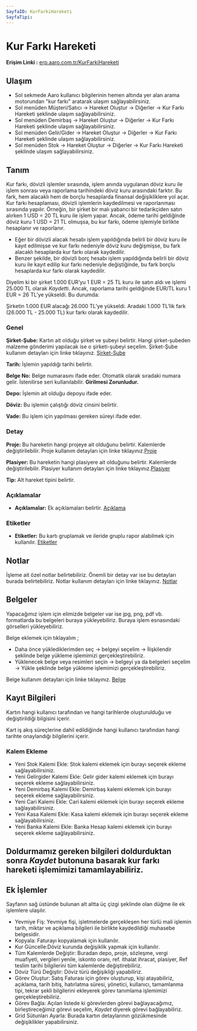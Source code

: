 ```yaml
---
SayfaID: KurFarkiHareketi
SayfaTipi: 
---
```


# Kur Farkı Hareketi

**Erişim Linki :** [erp.aaro.com.tr/KurFarkiHareketi](erp.aaro.com.tr/KurFarkiHareketi)

## Ulaşım

- Sol sekmede Aaro kullanıcı bilgilerinin hemen altında yer alan arama motorundan "kur farkı" aratarak ulaşım sağlayabilirsiniz.
- Sol menüden Müşteri/Satıcı -> Hareket Oluştur -> Diğerler -> Kur Farkı Hareketi şeklinde ulaşım sağlayabilirsiniz. 
- Sol menüden Demirbaş -> Hareket Oluştur -> Diğerler -> Kur Farkı Hareketi şeklinde ulaşım sağlayabilirsiniz. 
- Sol menüden Gelir/Gider -> Hareket Oluştur -> Diğerler -> Kur Farkı Hareketi şeklinde ulaşım sağlayabilirsiniz. 
- Sol menüden Stok -> Hareket Oluştur -> Diğerler -> Kur Farkı Hareketi şeklinde ulaşım sağlayabilirsiniz. 

## Tanım

Kur farkı, dövizli işlemler sırasında, işlem anında uygulanan döviz kuru ile işlem sonrası veya raporlama tarihindeki döviz kuru arasındaki farktır. 
Bu fark, hem alacaklı hem de borçlu hesaplarda finansal değişikliklere yol açar.
Kur farkı hesaplaması, dövizli işlemlerin kaydedilmesi ve raporlanması sırasında yapılır. 
Örneğin, bir şirket bir malı yabancı bir tedarikçiden satın alırken 1 USD = 20 TL kuru ile işlem yapar. 
Ancak, ödeme tarihi geldiğinde döviz kuru 1 USD = 21 TL olmuşsa, bu kur farkı, ödeme işlemiyle birlikte hesaplanır ve raporlanır.

- Eğer bir dövizli alacak hesabı işlem yapıldığında belirli bir döviz kuru ile kayıt edilmişse ve kur farkı nedeniyle döviz kuru değişmişse, bu fark alacaklı hesaplarda kur farkı olarak kaydedilir.
- Benzer şekilde, bir dövizli borç hesabı işlem yapıldığında belirli bir döviz kuru ile kayıt edilip kur farkı nedeniyle değiştiğinde, bu fark borçlu hesaplarda kur farkı olarak kaydedilir.

Diyelim ki bir şirket 1.000 EUR’yu 1 EUR = 25 TL kuru ile satın aldı ve işlemi 25.000 TL olarak *Kaydet*ti. 
Ancak, raporlama tarihi geldiğinde EUR/TL kuru 1 EUR = 26 TL’ye yükseldi. Bu durumda:

Şirketin 1.000 EUR alacağı 26.000 TL’ye yükseldi.
Aradaki 1.000 TL’lik fark (26.000 TL - 25.000 TL) kur farkı olarak kaydedilir.

### Genel

**Şirket-Şube:** Kartın ait olduğu şirket ve şubeyi belirtir. Hangi şirket-şubeden malzeme gönderimi yapılacak ise o şirketi-şubeyi seçelim.
	Şirket-Şube kullanım detayları için linke tıklayınız. [Şirket-Şube](../TemelOzellikler/SirketSubeKart.md)

**Tarih:** İşlemin yapıldığı tarihi belirtir.

**Belge No:** Belge numarasını ifade eder. Otomatik olarak sıradaki numara gelir. İstenilirse seri kullanılabilir.
**Girilmesi Zorunludur.**

**Depo:** İşlemin ait olduğu depoyu ifade eder.

**Döviz:** Bu işlemin çalıştığı döviz cinsini belirtir.

**Vade:** Bu işlem için yapılması gereken süreyi ifade eder. 

### Detay

**Proje:** Bu hareketin hangi projeye ait olduğunu belirtir. Kalemlerde değiştirilebilir. Proje kullanım detayları için linke tıklayınız.[Proje](../TemelOzellikler/Proje.md)

**Plasiyer:** Bu hareketin hangi plasiyere ait olduğunu belirtir. Kalemlerde değiştirilebilir. Plasiyer kullanım detayları için linke tıklayınız.[Plasiyer](../TemelOzellikler/Plasiyer.md)

**Tip:** Alt hareket tipini belirtir.

### Açıklamalar

- **Açıklamalar:** Ek açıklamaları belirtir. [Açıklama](/TemelOzellikler/Aciklama.md "Açıklama")	

### Etiketler

- **Etiketler:** Bu kartı gruplamak ve ileride gruplu rapor alabilmek için kullanılır. [Etiketler](/TemelOzellikler/Etiketler.md "Etiketler")

## Notlar 

İşleme ait özel notlar belirtebiliriz. 
Önemli bir detay var ise bu detayları burada belirtebiliriz.
Notlar kullanım detayları için linke tıklayınız. [Notlar](../TemelOzellikler/Notlar.md)

## Belgeler

Yapacağımız işlem için elimizde belgeler var ise jpg, png, pdf vb. formatlarda bu belgeleri buraya yükleyebiliriz.
Buraya işlem esnasındaki görselleri yükleyebiliriz.

Belge eklemek için tıklayalım ;

- Daha önce yüklediklerimden seç -> belgeyi seçelim -> İlişkilendir şeklinde belge yükleme işlemimizi gerçekleştirebiliriz.
- Yüklenecek belge veya resimleri seçin -> belgeyi ya da belgeleri seçelim -> Yükle şeklinde belge yükleme işlemimizi gerçekleştirebiliriz.

Belge kullanım detayları için linke tıklayınız. [Belge](../TemelOzellikler/Belgeler.md)

## Kayıt Bilgileri

Kartın hangi kullanıcı tarafından ve hangi tarihlerde oluşturulduğu ve değiştirildiği bilgisini içerir.

Kart iş akış süreçlerine dahil edildiğinde hangi kullanıcı tarafından hangi tarihte onaylandığı bilgilerini içerir. 

### Kalem Ekleme 

- Yeni Stok Kalemi Ekle: Stok kalemi eklemek için burayı seçerek ekleme sağlayabilirsiniz.
- Yeni Gelirgider Kalemi Ekle: Gelir gider kalemi eklemek için burayı seçerek ekleme sağlayabilirsiniz.
- Yeni Demirbaş Kalemi Ekle: Demirbaş kalemi eklemek için burayı seçerek ekleme sağlayabilirsiniz.
- Yeni Cari Kalemi Ekle: Cari kalemi eklemek için burayı seçerek ekleme sağlayabilirsiniz.
- Yeni Kasa Kalemi Ekle: Kasa kalemi eklemek için burayı seçerek ekleme sağlayabilirsiniz.
- Yeni Banka Kalemi Ekle: Banka Hesap kalemi eklemek için burayı seçerek ekleme sağlayabilirsiniz.

## Doldurmamız gereken bilgileri doldurduktan sonra *Kaydet* butonuna basarak kur farkı hareketi işlemimizi tamamlayabiliriz.

## Ek İşlemler

 Sayfanın sağ üstünde bulunan alt altta üç çizgi şeklinde olan düğme ile ek işlemlere ulaşılır.
- Yevmiye Fiş: Yevmiye fişi, işletmelerde gerçekleşen her türlü mali işlemin tarih, miktar ve açıklama bilgileri ile birlikte kaydedildiği muhasebe belgesidir.
- Kopyala: Faturayı kopyalamak için kullanılır.
- Kur Güncelle:Döviz kurunda değişiklik yapmak için kullanılır.
- Tüm Kalemlerde Değiştir: Buradan depo, proje, sözleşme, vergi muafiyeti, vergileri yenile, iskonto oranı, ref. ithalat ihracat, plasiyer, Ref teslim tarihi bilgilerini tüm kalemlerde değiştirebiliriz.
- Döviz Türü Değiştir: Döviz türü değişikliği yapabiliriz.
- Görev Oluştur: Satış Faturası için görev oluşturup, kişi atayabiliriz, açıklama, tarih bitiş, hatırlatma süresi, yönetici, kullanıcı, tamamlanma tipi, tekrar şekli bilgilerini ekleyerek görev tanımlama işlemimizi gerçekleştirebiliriz.
- Görev Bağla: Açılan listede ki görevlerden görevi bağlayacağımız, birleştireceğimiz görevi seçelim, *Kaydet* diyerek görevi bağlayabiliriz.
- Grid Sütunları Ayarla: Burada kartın detaylarının gözükmesinde değişiklikler yapabilirsiniz.